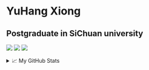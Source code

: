 # YuHang Xiong

## Postgraduate in SiChuan university
![](https://img.shields.io/badge/language-C++-orange.svg?style=flat&logo=smart&logoColor=ffffff)
![](https://img.shields.io/badge/os-linux-blue?style=flat&logo=Linux&logoColor=ffffff)
![](https://img.shields.io/badge/use-matlab-brightgreen?style=flat&logo=mathworks&logoColor=ffffff)

<details>
<summary>📈 My GitHub Stats</summary>

<p align="center"> <img src="https://github-readme-stats.vercel.app/api?username=xyh&show_icons=true&theme=gotham" alt="priscillascu" />

</details>
<!--
![Anurag's github stats](https://github-readme-stats.vercel.app/api?username=xyh)](https://github.com/anuraghazra/github-readme-stats)
